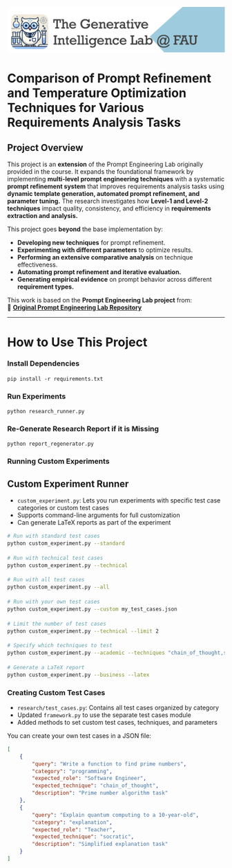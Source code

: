 ![GenI-banner](https://github.com/genilab-fau/genilab-fau.github.io/blob/8d6ab41403b853a273983e4c06a7e52229f43df5/images/genilab-banner.png?raw=true)

# **Comparison of Prompt Refinement and Temperature Optimization Techniques for Various Requirements Analysis Tasks**

## **Project Overview**
This project is an **extension** of the Prompt Engineering Lab originally provided in the course. It expands the foundational framework by implementing **multi-level prompt engineering techniques** with a systematic **prompt refinement system** that improves requirements analysis tasks using **dynamic template generation, automated prompt refinement, and parameter tuning.** The research investigates how **Level-1 and Level-2 techniques** impact quality, consistency, and efficiency in **requirements extraction and analysis.**  

This project goes **beyond** the base implementation by:
- **Developing new techniques** for prompt refinement.
- **Experimenting with different parameters** to optimize results.
- **Performing an extensive comparative analysis** on technique effectiveness.
- **Automating prompt refinement and iterative evaluation.**
- **Generating empirical evidence** on prompt behavior across different **requirement types.**  
 
This work is based on the **Prompt Engineering Lab project** from:  
📌 **[Original Prompt Engineering Lab Repository](https://github.com/genilab-fau/prompt-eng)**  

---

# **How to Use This Project**
### **Install Dependencies**
```
pip install -r requirements.txt
```

### **Run Experiments**
```
python research_runner.py
```

### **Re-Generate Research Report if it is Missing**
```
python report_regenerator.py
```
### **Running Custom Experiments**

##  **Custom Experiment Runner**
- `custom_experiment.py`: Lets you run experiments with specific test case categories or custom test cases
- Supports command-line arguments for full customization
- Can generate LaTeX reports as part of the experiment

```bash
# Run with standard test cases
python custom_experiment.py --standard

# Run with technical test cases
python custom_experiment.py --technical

# Run with all test cases
python custom_experiment.py --all

# Run with your own test cases
python custom_experiment.py --custom my_test_cases.json

# Limit the number of test cases
python custom_experiment.py --technical --limit 2

# Specify which techniques to test
python custom_experiment.py --academic --techniques "chain_of_thought,socratic"

# Generate a LaTeX report
python custom_experiment.py --business --latex
```

### **Creating Custom Test Cases**

- `research/test_cases.py`: Contains all test cases organized by category
- Updated `framework.py` to use the separate test cases module
- Added methods to set custom test cases, techniques, and parameters

You can create your own test cases in a JSON file:

```json
[
    {
        "query": "Write a function to find prime numbers",
        "category": "programming",
        "expected_role": "Software Engineer",
        "expected_technique": "chain_of_thought",
        "description": "Prime number algorithm task"
    },
    {
        "query": "Explain quantum computing to a 10-year-old",
        "category": "explanation",
        "expected_role": "Teacher",
        "expected_technique": "socratic",
        "description": "Simplified explanation task"
    }
]
```
